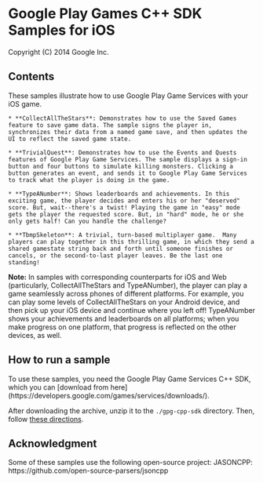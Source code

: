 Google Play Games C++ SDK Samples for iOS
=========================================

Copyright (C) 2014 Google Inc.

<h2>Contents</h2>

These samples illustrate how to use Google Play Game Services with your iOS game.

    * **CollectAllTheStars**: Demonstrates how to use the Saved Games feature to save game data. The sample signs the player in, synchronizes their data from a named game save, and then updates the UI to reflect the saved game state.

    * **TrivialQuest**: Demonstrates how to use the Events and Quests features of Google Play Game Services. The sample displays a sign-in button and four buttons to simulate killing monsters. Clicking a button generates an event, and sends it to Google Play Game Services to track what the player is doing in the game.

    * **TypeANumber**: Shows leaderboards and achievements. In this exciting game, the player decides and enters his or her "deserved" score. But, wait--there's a twist! Playing the game in "easy" mode gets the player the requested score. But, in "hard" mode, he or she only gets half! Can you handle the challenge?

    * **TbmpSkeleton**: A trivial, turn-based multiplayer game.  Many players can play together in this thrilling game, in which they send a shared gamestate string back and forth until someone finishes or cancels, or the second-to-last player leaves. Be the last one standing!

**Note:** In samples with corresponding counterparts for iOS and Web (particularly, CollectAllTheStars and TypeANumber), the player can play a game seamlessly across phones of different platforms. For example, you can play some levels of CollectAllTheStars on your Android device, and then pick up your iOS device and continue where you left off! TypeANumber shows your achievements and leaderboards on all platforms; when you make progress on one platform, that progress is reflected on the other devices, as well.

<h2>How to run a sample</h2>
To use these samples, you need the Google Play Game Services C++ SDK, which you
can [download from here](https://developers.google.com/games/services/downloads/).

After downloading the archive, unzip it to the  `./gpg-cpp-sdk` directory. Then, follow [these directions](https://developers.google.com/games/services/cpp/GettingStartedNativeClient).

<h2>Acknowledgment</h2>
Some of these samples use the following open-source project:
JASONCPP: https://github.com/open-source-parsers/jsoncpp

